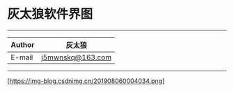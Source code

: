 ﻿灰太狼软件界图
===========================
****
|Author|灰太狼|
|---|---
|E-mail|j5mwnskq@163.com
****
[https://img-blog.csdnimg.cn/201908060004034.png]